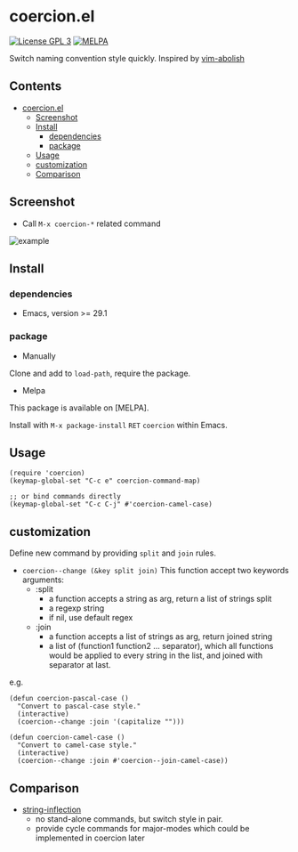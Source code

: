# coercion.el

[![License GPL 3](https://img.shields.io/badge/license-GPL_3-green.svg?style=flat)](LICENSE)
[![MELPA](https://melpa.org/packages/coercion-badge.svg)](https://melpa.org/#/coercion)

Switch naming convention style quickly. Inspired by [vim-abolish](https://github.com/tpope/vim-abolish#coercion)

<!-- markdown-toc start -->

## Contents

- [coercion.el](#coercionel)
  - [Screenshot](#screenshot)
  - [Install](#install)
    - [dependencies](#dependencies)
    - [package](#package)
  - [Usage](#usage)
  - [customization](#customization)
  - [Comparison](#comparison)

<!-- markdown-toc end -->

## Screenshot

- Call `M-x coercion-*` related command

![example](example.gif)

## Install

### dependencies

- Emacs, version >= 29.1

### package

- Manually

Clone and add to `load-path`, require the package.

- Melpa

This package is available on [MELPA].

Install with `M-x package-install` `RET` `coercion` within Emacs.

## Usage

```elisp
(require 'coercion)
(keymap-global-set "C-c e" coercion-command-map)

;; or bind commands directly
(keymap-global-set "C-c C-j" #'coercion-camel-case)
```

## customization

Define new command by providing `split` and `join` rules.

- `coercion--change (&key split join)`
  This function accept two keywords arguments:
  - :split
    - a function accepts a string as arg, return a list of strings split
    - a regexp string
    - if nil, use default regex
  - :join
    - a function accepts a list of strings as arg, return joined string
    - a list of (function1 function2 ... separator), which all functions would
      be applied to every string in the list, and joined with separator at last.

e.g.

```elisp
(defun coercion-pascal-case ()
  "Convert to pascal-case style."
  (interactive)
  (coercion--change :join '(capitalize "")))

(defun coercion-camel-case ()
  "Convert to camel-case style."
  (interactive)
  (coercion--change :join #'coercion--join-camel-case))
```

## Comparison

- [string-inflection](https://github.com/akicho8/string-inflection)
  - no stand-alone commands, but switch style in pair.
  - provide cycle commands for major-modes which could be implemented in coercion later
